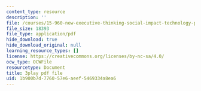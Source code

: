 ```yaml
---
content_type: resource
description: ''
file: /courses/15-960-new-executive-thinking-social-impact-technology-projects-fall-2017-spring-2018/1b900b7d776057e6aeef5469334a8ea6_YEkx5ZKWM4s.pdf
file_size: 18393
file_type: application/pdf
hide_download: true
hide_download_original: null
learning_resource_types: []
license: https://creativecommons.org/licenses/by-nc-sa/4.0/
ocw_type: OCWFile
resourcetype: Document
title: 3play pdf file
uid: 1b900b7d-7760-57e6-aeef-5469334a8ea6
---
```

